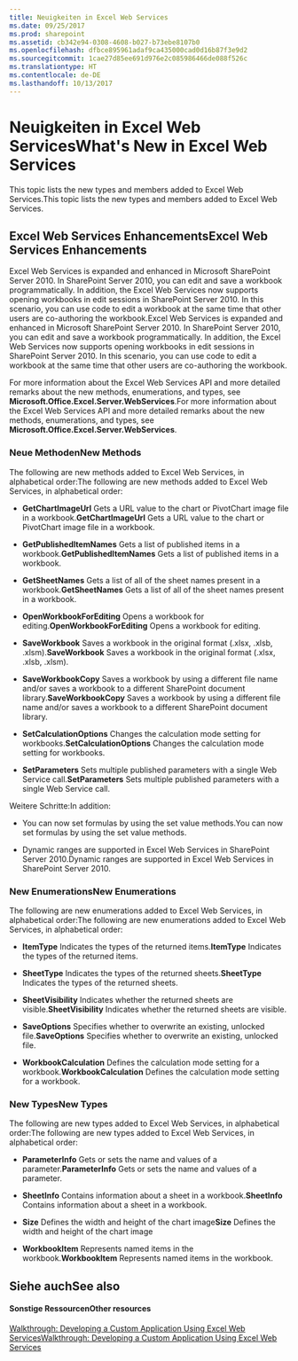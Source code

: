 ```yaml
---
title: Neuigkeiten in Excel Web Services
ms.date: 09/25/2017
ms.prod: sharepoint
ms.assetid: cb342e94-0308-4608-b027-b73ebe8107b0
ms.openlocfilehash: dfbce895961adaf9ca435000cad0d16b87f3e9d2
ms.sourcegitcommit: 1cae27d85ee691d976e2c085986466de088f526c
ms.translationtype: HT
ms.contentlocale: de-DE
ms.lasthandoff: 10/13/2017
---
```

# <a name="whats-new-in-excel-web-services"></a><span data-ttu-id="d983f-102">Neuigkeiten in Excel Web Services</span><span class="sxs-lookup"><span data-stu-id="d983f-102">What's New in Excel Web Services</span></span>

<span data-ttu-id="d983f-103">This topic lists the new types and members added to Excel Web Services.</span><span class="sxs-lookup"><span data-stu-id="d983f-103">This topic lists the new types and members added to Excel Web Services.</span></span>
  
    
    


## <a name="excel-web-services-enhancements"></a><span data-ttu-id="d983f-104">Excel Web Services Enhancements</span><span class="sxs-lookup"><span data-stu-id="d983f-104">Excel Web Services Enhancements</span></span>

<span data-ttu-id="d983f-p101">Excel Web Services is expanded and enhanced in Microsoft SharePoint Server 2010. In SharePoint Server 2010, you can edit and save a workbook programmatically. In addition, the Excel Web Services now supports opening workbooks in edit sessions in SharePoint Server 2010. In this scenario, you can use code to edit a workbook at the same time that other users are co-authoring the workbook.</span><span class="sxs-lookup"><span data-stu-id="d983f-p101">Excel Web Services is expanded and enhanced in Microsoft SharePoint Server 2010. In SharePoint Server 2010, you can edit and save a workbook programmatically. In addition, the Excel Web Services now supports opening workbooks in edit sessions in SharePoint Server 2010. In this scenario, you can use code to edit a workbook at the same time that other users are co-authoring the workbook.</span></span>
  
    
    
<span data-ttu-id="d983f-109">For more information about the Excel Web Services API and more detailed remarks about the new methods, enumerations, and types, see **Microsoft.Office.Excel.Server.WebServices**.</span><span class="sxs-lookup"><span data-stu-id="d983f-109">For more information about the Excel Web Services API and more detailed remarks about the new methods, enumerations, and types, see **Microsoft.Office.Excel.Server.WebServices**.</span></span>
  
    
    

### <a name="new-methods"></a><span data-ttu-id="d983f-110">Neue Methoden</span><span class="sxs-lookup"><span data-stu-id="d983f-110">New Methods</span></span>

<span data-ttu-id="d983f-111">The following are new methods added to Excel Web Services, in alphabetical order:</span><span class="sxs-lookup"><span data-stu-id="d983f-111">The following are new methods added to Excel Web Services, in alphabetical order:</span></span> 
  
    
    

- <span data-ttu-id="d983f-112">**GetChartImageUrl** Gets a URL value to the chart or PivotChart image file in a workbook.</span><span class="sxs-lookup"><span data-stu-id="d983f-112">**GetChartImageUrl** Gets a URL value to the chart or PivotChart image file in a workbook.</span></span>
    
  
- <span data-ttu-id="d983f-113">**GetPublishedItemNames** Gets a list of published items in a workbook.</span><span class="sxs-lookup"><span data-stu-id="d983f-113">**GetPublishedItemNames** Gets a list of published items in a workbook.</span></span>
    
  
- <span data-ttu-id="d983f-114">**GetSheetNames** Gets a list of all of the sheet names present in a workbook.</span><span class="sxs-lookup"><span data-stu-id="d983f-114">**GetSheetNames** Gets a list of all of the sheet names present in a workbook.</span></span>
    
  
- <span data-ttu-id="d983f-115">**OpenWorkbookForEditing** Opens a workbook for editing.</span><span class="sxs-lookup"><span data-stu-id="d983f-115">**OpenWorkbookForEditing** Opens a workbook for editing.</span></span>
    
  
- <span data-ttu-id="d983f-116">**SaveWorkbook** Saves a workbook in the original format (.xlsx, .xlsb, .xlsm).</span><span class="sxs-lookup"><span data-stu-id="d983f-116">**SaveWorkbook** Saves a workbook in the original format (.xlsx, .xlsb, .xlsm).</span></span>
    
  
- <span data-ttu-id="d983f-117">**SaveWorkbookCopy** Saves a workbook by using a different file name and/or saves a workbook to a different SharePoint document library.</span><span class="sxs-lookup"><span data-stu-id="d983f-117">**SaveWorkbookCopy** Saves a workbook by using a different file name and/or saves a workbook to a different SharePoint document library.</span></span>
    
  
- <span data-ttu-id="d983f-118">**SetCalculationOptions** Changes the calculation mode setting for workbooks.</span><span class="sxs-lookup"><span data-stu-id="d983f-118">**SetCalculationOptions** Changes the calculation mode setting for workbooks.</span></span>
    
  
- <span data-ttu-id="d983f-119">**SetParameters** Sets multiple published parameters with a single Web Service call.</span><span class="sxs-lookup"><span data-stu-id="d983f-119">**SetParameters** Sets multiple published parameters with a single Web Service call.</span></span>
    
  
<span data-ttu-id="d983f-120">Weitere Schritte:</span><span class="sxs-lookup"><span data-stu-id="d983f-120">In addition:</span></span>
  
    
    

- <span data-ttu-id="d983f-121">You can now set formulas by using the set value methods.</span><span class="sxs-lookup"><span data-stu-id="d983f-121">You can now set formulas by using the set value methods.</span></span>
    
  
- <span data-ttu-id="d983f-122">Dynamic ranges are supported in Excel Web Services in SharePoint Server 2010.</span><span class="sxs-lookup"><span data-stu-id="d983f-122">Dynamic ranges are supported in Excel Web Services in SharePoint Server 2010.</span></span>
    
  

### <a name="new-enumerations"></a><span data-ttu-id="d983f-123">New Enumerations</span><span class="sxs-lookup"><span data-stu-id="d983f-123">New Enumerations</span></span>

<span data-ttu-id="d983f-124">The following are new enumerations added to Excel Web Services, in alphabetical order:</span><span class="sxs-lookup"><span data-stu-id="d983f-124">The following are new enumerations added to Excel Web Services, in alphabetical order:</span></span>
  
    
    

- <span data-ttu-id="d983f-125">**ItemType** Indicates the types of the returned items.</span><span class="sxs-lookup"><span data-stu-id="d983f-125">**ItemType** Indicates the types of the returned items.</span></span>
    
  
- <span data-ttu-id="d983f-126">**SheetType** Indicates the types of the returned sheets.</span><span class="sxs-lookup"><span data-stu-id="d983f-126">**SheetType** Indicates the types of the returned sheets.</span></span>
    
  
- <span data-ttu-id="d983f-127">**SheetVisibility** Indicates whether the returned sheets are visible.</span><span class="sxs-lookup"><span data-stu-id="d983f-127">**SheetVisibility** Indicates whether the returned sheets are visible.</span></span>
    
  
- <span data-ttu-id="d983f-128">**SaveOptions** Specifies whether to overwrite an existing, unlocked file.</span><span class="sxs-lookup"><span data-stu-id="d983f-128">**SaveOptions** Specifies whether to overwrite an existing, unlocked file.</span></span>
    
  
- <span data-ttu-id="d983f-129">**WorkbookCalculation** Defines the calculation mode setting for a workbook.</span><span class="sxs-lookup"><span data-stu-id="d983f-129">**WorkbookCalculation** Defines the calculation mode setting for a workbook.</span></span>
    
  

### <a name="new-types"></a><span data-ttu-id="d983f-130">New Types</span><span class="sxs-lookup"><span data-stu-id="d983f-130">New Types</span></span>

<span data-ttu-id="d983f-131">The following are new types added to Excel Web Services, in alphabetical order:</span><span class="sxs-lookup"><span data-stu-id="d983f-131">The following are new types added to Excel Web Services, in alphabetical order:</span></span>
  
    
    

- <span data-ttu-id="d983f-132">**ParameterInfo** Gets or sets the name and values of a parameter.</span><span class="sxs-lookup"><span data-stu-id="d983f-132">**ParameterInfo** Gets or sets the name and values of a parameter.</span></span>
    
  
- <span data-ttu-id="d983f-133">**SheetInfo** Contains information about a sheet in a workbook.</span><span class="sxs-lookup"><span data-stu-id="d983f-133">**SheetInfo** Contains information about a sheet in a workbook.</span></span>
    
  
- <span data-ttu-id="d983f-134">**Size** Defines the width and height of the chart image</span><span class="sxs-lookup"><span data-stu-id="d983f-134">**Size** Defines the width and height of the chart image</span></span>
    
  
- <span data-ttu-id="d983f-135">**WorkbookItem** Represents named items in the workbook.</span><span class="sxs-lookup"><span data-stu-id="d983f-135">**WorkbookItem** Represents named items in the workbook.</span></span>
    
  

## <a name="see-also"></a><span data-ttu-id="d983f-136">Siehe auch</span><span class="sxs-lookup"><span data-stu-id="d983f-136">See also</span></span>


#### <a name="other-resources"></a><span data-ttu-id="d983f-137">Sonstige Ressourcen</span><span class="sxs-lookup"><span data-stu-id="d983f-137">Other resources</span></span>


  
    
    
 [<span data-ttu-id="d983f-138">Walkthrough: Developing a Custom Application Using Excel Web Services</span><span class="sxs-lookup"><span data-stu-id="d983f-138">Walkthrough: Developing a Custom Application Using Excel Web Services</span></span>](walkthrough-developing-a-custom-application-using-excel-web-services.md)
